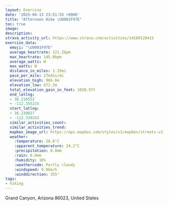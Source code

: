 ```yaml
---
layout: Exercise
date: '2025-04-13 23:51:55 +0000'
title: "Afternoon Hike \U0001F97E"
toc: true
image:
description:
strava_activity_url: https://www.strava.com/activities/14180128415
exercise_data:
  emoji: "\U0001F97E"
  average_heartrate: 121.2bpm
  max_heartrate: 145.0bpm
  average_watts: W
  max_watts: W
  distance_in_miles: 2.25mi
  pace_per_mile: 27m41s/mi
  elevation_high: 966.6m
  elevation_low: 672.2m
  total_elevation_gain_in_feet: 1010.5ft
  end_latlng:
  - 36.216552
  - -112.355215
  start_latlng:
  - 36.230027
  - -112.339243
  similar_activities_count:
  similar_activities_trend:
  mapbox_image_url: https://api.mapbox.com/styles/v1/mapbox/streets-v11/static/path-5+787af2-1.0(umc%7CEvktlTOR%3FJK%40CAEH%5BRMd%40CBYA%5BNGR%3FPETEBCLB%40NERMPC%3FBDEPBNCRSJA%5ELFNFEXIVW%5C%3F%60%40GJBd%40QBOt%40i%40JOJET%5BPGN%40FBPC%5CSPEP%3FTEHENG%5EETGX%40x%40d%40NLFJ%3FFj%40rANjAT%60%40FNAd%40BFLJAJRD%3FJOl%40B%60%40Wn%40Y%5CKT%3FHMb%40Cd%40Kn%40%40LAj%40DXARFVHr%40RZbAl%40%60%40DR%3FLCXDF%3FNSVy%40D%3FNFPT%3FBPEQHXIt%40JDEACBGHCL%3FFFNCZDDCLQRGLK%40EVEZUZGH%40JCLDR%3Fr%40XHHNJFL%3FHMDCBBFF%40VLFFHXJHJPPHJVAPGHENACA%40PTD%3FRL%3FADAJB%40BAPKFUZKBMJUDGA%40%40CBCGCBORId%40MZAVBJBAABAA%40AF%60%40AVDRAJPATIBLAFO%5EFFPKH%3FFBGPKLALTCB%40JRBTFPPDJF%3FRL%60%40Z%5CBMHETPBRAI%40GRUDK%5E%5CFJBPAHDBDF%40NJ%3FBRADBBB%40DL%60%40VPZd%40VJNJFJRRLd%40PD%3FJKHF%3FGDINJHAF%40P%5C%40HA%3F%40FZNJLTJV%5EZHTIJ%40NJJ%40PJf%40%60%40%60%40b%40DJF%40DFNh%40Hr%40%3FVDNRZJVFFRDHj%40FHDPPRTj%40DT%3F%60%40Df%40ERBTHTFd%40%5CbAJ%40JH%40F%3FFXb%40JXVN%5E%3FBFLJRFBJP%40LA%5CBJ%40R%3F%60%40Z),pin-s-s+e5b22e(-112.33996,36.23147),pin-s-f+89ae00(-112.35421000000012,36.21765000000003)/auto/800x800?access_token=pk.eyJ1Ijoiam9zaGJlY2ttYW4iLCJhIjoiY205eWR2aDd1MWZ6djJrbXc4a3M0bWZleiJ9.XiG9OWkNcZk2QzjJbxLB4A
  weather:
    :temperature: 28.6°C
    :apparent_temperature: 24.2°C
    :precipitation: 0.0mm
    :rain: 0.0mm
    :humidity: 10%
    :weathercode: Partly cloudy
    :windspeed: 9.9km/h
    :winddirection: 355°
tags:
- hiking
---
```

Grand Canyon, Arizona 86023, United States
